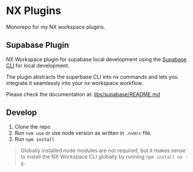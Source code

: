 # NX Plugins

Monorepo for my NX workspace plugins.

## Supabase Plugin

NX Workspace plugin for supabase local development using the [Supabase CLI](https://supabase.com/docs/guides/cli) for local development.  

The plugin abstracts the superbase CLI into nx commands and lets you integrate it seamlessly into your nx workspace workflow.

Please check the documentation at: [libs/supabase/README.md](libs/supabase/README.md)

## Develop
1. Clone the repo
2. Run `nvm use` or use node version as written in `.nvmrc` file.
3. Run `npm install`

> Globally installed node modules are not required, but it makes sense to install the NX Workspace CLI globally by running `npm install nx -g`.
